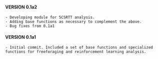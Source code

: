 #### VERSION 0.1a2 ####
	- Developing module for 5CSRTT analysis.
	- Adding base functions as necessary to complement the above. 
	- Bug fixes from 0.1a1

#### VERSION 0.1a1 ####
	- Initial commit. Included a set of base functions and specialized functions for freeforaging and reinforcement learning analysis. 